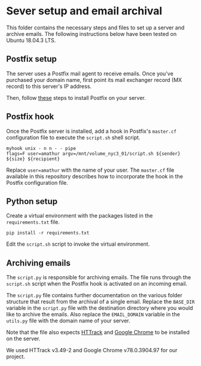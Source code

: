 # Sever setup and email archival
This folder contains the necessary steps and files to set up a server and archive emails. The following instructions below have been tested on Ubuntu 18.04.3 LTS.

## Postfix setup

The server uses a Postfix mail agent to receive emails. Once you've purchased your domain name, first point its mail exchanger record (MX record) to this server's IP address.

Then, follow [these](https://www.digitalocean.com/community/tutorials/how-to-install-and-configure-postfix-on-ubuntu-16-04) steps to install Postfix on your server.

## Postfix hook

Once the Postfix server is installed, add a hook in Postfix's `master.cf` configuration file to execute the `script.sh` shell script.

    myhook unix - n n - - pipe
    flags=F user=amathur argv=/mnt/volume_nyc3_01/script.sh ${sender} ${size} ${recipient}

Replace `user=amathur` with the name of your user. The `master.cf` file available in this repository describes how to incorporate the hook in the Postfix configuration file.

## Python setup
Create a virtual environment with the packages listed in the `requirements.txt` file.

    pip install -r requirements.txt
    
Edit the `script.sh` script to invoke the virtual environment.

## Archiving emails
The `script.py` is responsible for archiving emails. The file runs through the `script.sh` script when the Postfix hook is activated on an incoming email.

The `script.py` file contains further documentation on the various folder structure that result from the archival of a single email. Replace the `BASE_DIR` variable in the `script.py` file with the destination directory where you would like to archive the emails. Also replace the `EMAIL_DOMAIN` variable in the `utils.py` file with the domain name of your server.

Note that the file also expects [HTTrack](https://www.httrack.com/page/2/) and [Google Chrome](https://www.google.com/chrome/) to be installed on the server.

We used HTTrack v3.49-2 and Google Chrome v78.0.3904.97 for our project.
